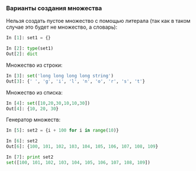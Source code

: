 ### Варианты создания множества
Нельзя создать пустое множество с помощью литерала (так как в таком случае это будет не множество, а словарь):
```python
In [1]: set1 = {}

In [2]: type(set1)
Out[2]: dict
```

Множество из строки:
```python
In [3]: set('long long long long string')
Out[3]: {' ', 'g', 'i', 'l', 'n', 'o', 'r', 's', 't'}
```

Множество из списка:
```python
In [4]: set([10,20,30,10,10,30])
Out[4]: {10, 20, 30}
```

Генератор множеств:
```python
In [5]: set2 = {i + 100 for i in range(10)}

In [6]: set2
Out[6]: {100, 101, 102, 103, 104, 105, 106, 107, 108, 109}

In [7]: print set2
set([100, 101, 102, 103, 104, 105, 106, 107, 108, 109])
```
